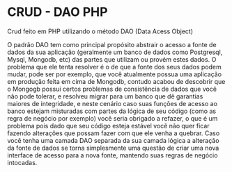 # CRUD - DAO PHP

Crud feito em PHP utilizando o método DAO (Data Acess Object)

O padrão DAO tem como principal propósito abstrair o acesso a fonte de dados da sua aplicação (geralmente um banco de dados como Postgresql, Mysql, Mongodb, etc) das partes que utilizam ou provém estes dados. O problema que ele tenta resolver é o de que a fonte dos seus dados podem mudar, pode ser por exemplo, que você atualmente possua uma aplicação em produção feita em cima de Mongodb, contudo acabou de descobrir que o Mongogb possui certos problemas de consistência de dados que você não pode tolerar, e resolveu migrar para um banco que dê garantias maiores de integridade, e neste cenário caso suas funções de acesso ao banco estejam misturadas com partes da lógica de seu código (como as regra de negócio por exemplo) você seria obrigado a refazer, o que é um problema pois dado que seu código esteja estável você não quer ficar fazendo alterações que possam fazer com que ele venha a quebrar. 
Caso você tenha uma camada DAO separada da sua camada lógica a alteração da fonte de dados se torna simplesmente uma questão de criar uma nova interface de acesso para a nova fonte, mantendo suas regras de negócio intocadas.